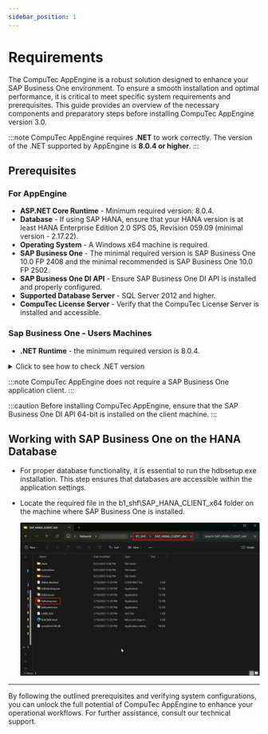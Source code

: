 ```yaml
---
sidebar_position: 1
---
```


# Requirements

The CompuTec AppEngine is a robust solution designed to enhance your SAP Business One environment. To ensure a smooth installation and optimal performance, it is critical to meet specific system requirements and prerequisites. This guide provides an overview of the necessary components and preparatory steps before installing CompuTec AppEngine version 3.0.

:::note
    CompuTec AppEngine requires **.NET** to work correctly. The version of the .NET supported by AppEngine is **8.0.4 or higher**.
:::

## Prerequisites

### For AppEngine

- **ASP.NET Core Runtime** - Minimum required version: 8.0.4.
- **Database** - If using SAP HANA, ensure that your HANA version is at least HANA Enterprise Edition 2.0 SPS 05, Revision 059.09 (minimal version - 2.17.22).
- **Operating System** - A Windows x64 machine is required.
- **SAP Business One** - The minimal required version is SAP Business One 10.0 FP 2408 and the minimal recommended is SAP Business One 10.0 FP 2502.
- **SAP Business One DI API** - Ensure SAP Business One DI API is installed and properly configured.
- **Supported Database Server** - SQL Server 2012 and higher.
- **CompuTec License Server** - Verify that the CompuTec License Server is installed and accessible.

### Sap Business One - Users Machines

- **.NET Runtime** - the minimum required version is 8.0.4.

<details>
<summary>Click to see how to check .NET version</summary>
<div>
    1. Type in the following command in Command Prompt from Windows applications:
    ```dotnet --version```,
        and click enter.

    2. The result will show the .NET version:

        ![Result](./media/requirements/result-01.png)

    We recommend that you install the latest version of .NET – you can do it using the dedicated tool Windows Update or manually downloading the required files from the Microsoft site: [Microsoft .NET 8.7 (Web Installer)](https://dotnet.microsoft.com/en-us/download).
</div>
</details>

:::note
    CompuTec AppEngine does not require a SAP Business One application client.
:::

:::caution
Before installing CompuTec AppEngine, ensure that the SAP Business One DI API 64-bit is installed on the client machine.
:::

## Working with SAP Business One on the HANA Database

- For proper database functionality, it is essential to run the hdbsetup.exe installation. This step ensures that databases are accessible within the application settings.

- Locate the required file in the b1_shf\SAP_HANA_CLIENT_x64 folder on the machine where SAP Business One is installed.

    ![Setup](./media/requirements/setup.png)

---
By following the outlined prerequisites and verifying system configurations, you can unlock the full potential of CompuTec AppEngine to enhance your operational workflows. For further assistance, consult our technical support.
